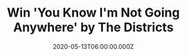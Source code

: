 ---
campaign-uuid: "c-e9a63834-e487-4411-82ff-2b2ab5e403e9"
type: "Competition"
category: "Music"
date: "2020-05-13T06:00:00.000Z"
end-date: "2020-07-13T23:59:00.000Z"
disable-form: false
is_promoted: false
has_entry_page: true
title: "Win 'You Know I'm Not Going Anywhere' by The Districts"
competition-description: "<p>'You Know I'm Not Going Anywhere' is the 4th studio album\
  \ from The Districts. An unachievable promise, a dream for love to last forever\
  \ and a yearning to postpone death. We have managed to get our hands on one copy\
  \ of their album to give away to one lucky NME AAA member.</p>\n<p>Are you their\
  \ biggest fan? Click below for a chance to win.</p>\n"
hero-header: "Win 'You Know I'm Not Going Anywhere' by The Districts"
terms-confirmation: "N/A"
banner-img: "https://assets.expresslyapp.com/asset-29059a64-1ef0-4573-b6a6-031d50ff7d3b.jpg"
logo-left-href: "aaa.nme.com"
logo-left-image: "https://assets.expresslyapp.com/asset-58fc682d-8093-44d3-8fd4-d3462d94980c.jpg"
logo-left-title: "NME AAA"
bg-image-hero: "https://assets.expresslyapp.com/asset-8fef9177-2cc9-4043-820c-785c910f415e.jpg"
bg-image-first: "https://assets.expresslyapp.com/asset-c6908323-a973-4f20-8e0c-9d4f3f60b39b.jpg"
section1-content: "<p>'You Know I'm Not Going Anywhere' is the 4th studio album by\
  \ The Districts. A dream for love to last forever and a yearning to postpone death.\
  \ It is about wanting to escape everyday life while also craving time with one who's\
  \ present. It's a plea to remain the same in the face of constant change, and the\
  \ certainty of going nowhere fast</p>\n<p>Click below and it could be yours.</p>\n"
entry-title: "Win 'You Know I'm Not Going Anywhere' by The Districts"
entry-content: "<p>Enter the draw to win 'You Know I'm Not Going Anywhere' by The\
  \ Districts by completing the form below before 23:59 on the 13th of July 2020.</p>\n"
has-winner: false
prize-description: "'You Know I'm Not Going Anywhere' by The Districts"
special-conditions: "Multiple entries are allowed up to one every day."
country-restrictions:
- "GB"
---